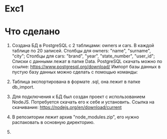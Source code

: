 # Exc1

# Что сделано
1) Создана БД в PostgreSQL с 2 таблицами: owners и cars. В каждой таблице по 20 записей.
   Столбцы для owners: "name", "surname", "city";
   Столбцы для cars: "brand", "year", "state_number", "user_id";
   Списки с данными лежат в папке Data.
   PostgreSQL скачать можно по ссылке: https://www.postgresql.org/download/
   Импорт базы данных в пустую базу данных можно сделать с помощью команды:
   
3) Таблица экспортирована в формате .sql, она лежит в папке db_import.   
4) Для подключения к БД был создан проект с использованием NodeJS.
   Потребуется скачать его к себе и установить.
   Ссылка на скачивание: https://nodejs.org/en/download/current
5) В репозитории лежит архив "node_modules.zip", его нужно распаковать в основную директорию.
6) 
